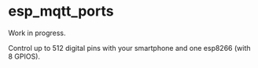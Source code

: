 # esp_mqtt_ports

Work in progress.

Control up to 512 digital pins with your smartphone and one esp8266 (with 8 GPIOS).
